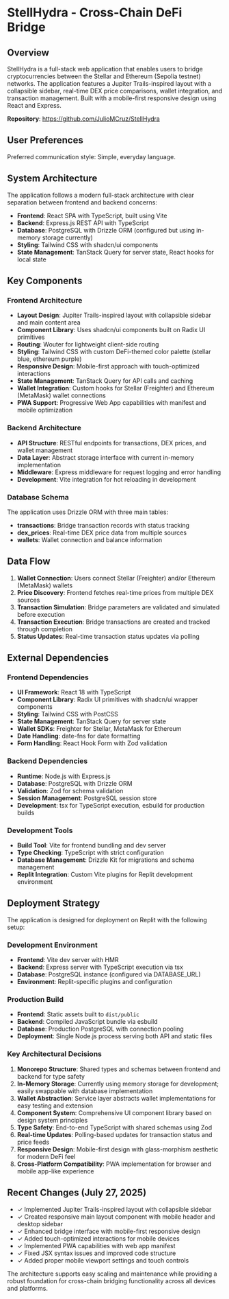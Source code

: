 # StellHydra - Cross-Chain DeFi Bridge

## Overview

StellHydra is a full-stack web application that enables users to bridge cryptocurrencies between the Stellar and Ethereum (Sepolia testnet) networks. The application features a Jupiter Trails-inspired layout with a collapsible sidebar, real-time DEX price comparisons, wallet integration, and transaction management. Built with a mobile-first responsive design using React and Express.

**Repository**: https://github.com/JulioMCruz/StellHydra

## User Preferences

Preferred communication style: Simple, everyday language.

## System Architecture

The application follows a modern full-stack architecture with clear separation between frontend and backend concerns:

- **Frontend**: React SPA with TypeScript, built using Vite
- **Backend**: Express.js REST API with TypeScript
- **Database**: PostgreSQL with Drizzle ORM (configured but using in-memory storage currently)
- **Styling**: Tailwind CSS with shadcn/ui components
- **State Management**: TanStack Query for server state, React hooks for local state

## Key Components

### Frontend Architecture
- **Layout Design**: Jupiter Trails-inspired layout with collapsible sidebar and main content area
- **Component Library**: Uses shadcn/ui components built on Radix UI primitives
- **Routing**: Wouter for lightweight client-side routing
- **Styling**: Tailwind CSS with custom DeFi-themed color palette (stellar blue, ethereum purple)
- **Responsive Design**: Mobile-first approach with touch-optimized interactions
- **State Management**: TanStack Query for API calls and caching
- **Wallet Integration**: Custom hooks for Stellar (Freighter) and Ethereum (MetaMask) wallet connections
- **PWA Support**: Progressive Web App capabilities with manifest and mobile optimization

### Backend Architecture
- **API Structure**: RESTful endpoints for transactions, DEX prices, and wallet management
- **Data Layer**: Abstract storage interface with current in-memory implementation
- **Middleware**: Express middleware for request logging and error handling
- **Development**: Vite integration for hot reloading in development

### Database Schema
The application uses Drizzle ORM with three main tables:
- **transactions**: Bridge transaction records with status tracking
- **dex_prices**: Real-time DEX price data from multiple sources
- **wallets**: Wallet connection and balance information

## Data Flow

1. **Wallet Connection**: Users connect Stellar (Freighter) and/or Ethereum (MetaMask) wallets
2. **Price Discovery**: Frontend fetches real-time prices from multiple DEX sources
3. **Transaction Simulation**: Bridge parameters are validated and simulated before execution
4. **Transaction Execution**: Bridge transactions are created and tracked through completion
5. **Status Updates**: Real-time transaction status updates via polling

## External Dependencies

### Frontend Dependencies
- **UI Framework**: React 18 with TypeScript
- **Component Library**: Radix UI primitives with shadcn/ui wrapper components
- **Styling**: Tailwind CSS with PostCSS
- **State Management**: TanStack Query for server state
- **Wallet SDKs**: Freighter for Stellar, MetaMask for Ethereum
- **Date Handling**: date-fns for date formatting
- **Form Handling**: React Hook Form with Zod validation

### Backend Dependencies
- **Runtime**: Node.js with Express.js
- **Database**: PostgreSQL with Drizzle ORM
- **Validation**: Zod for schema validation
- **Session Management**: PostgreSQL session store
- **Development**: tsx for TypeScript execution, esbuild for production builds

### Development Tools
- **Build Tool**: Vite for frontend bundling and dev server
- **Type Checking**: TypeScript with strict configuration
- **Database Management**: Drizzle Kit for migrations and schema management
- **Replit Integration**: Custom Vite plugins for Replit development environment

## Deployment Strategy

The application is designed for deployment on Replit with the following setup:

### Development Environment
- **Frontend**: Vite dev server with HMR
- **Backend**: Express server with TypeScript execution via tsx
- **Database**: PostgreSQL instance (configured via DATABASE_URL)
- **Environment**: Replit-specific plugins and configuration

### Production Build
- **Frontend**: Static assets built to `dist/public`
- **Backend**: Compiled JavaScript bundle via esbuild
- **Database**: Production PostgreSQL with connection pooling
- **Deployment**: Single Node.js process serving both API and static files

### Key Architectural Decisions

1. **Monorepo Structure**: Shared types and schemas between frontend and backend for type safety
2. **In-Memory Storage**: Currently using memory storage for development; easily swappable with database implementation
3. **Wallet Abstraction**: Service layer abstracts wallet implementations for easy testing and extension
4. **Component System**: Comprehensive UI component library based on design system principles
5. **Type Safety**: End-to-end TypeScript with shared schemas using Zod
6. **Real-time Updates**: Polling-based updates for transaction status and price feeds
7. **Responsive Design**: Mobile-first design with glass-morphism aesthetic for modern DeFi feel
8. **Cross-Platform Compatibility**: PWA implementation for browser and mobile app-like experience

## Recent Changes (July 27, 2025)

- ✓ Implemented Jupiter Trails-inspired layout with collapsible sidebar
- ✓ Created responsive main layout component with mobile header and desktop sidebar
- ✓ Enhanced bridge interface with mobile-first responsive design
- ✓ Added touch-optimized interactions for mobile devices
- ✓ Implemented PWA capabilities with web app manifest
- ✓ Fixed JSX syntax issues and improved code structure
- ✓ Added proper mobile viewport settings and touch controls

The architecture supports easy scaling and maintenance while providing a robust foundation for cross-chain bridging functionality across all devices and platforms.